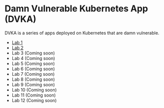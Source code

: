 # Damn Vulnerable Kubernetes App (DVKA)

DVKA is a series of apps deployed on Kubernetes that are damn vulnerable.

- [Lab 1](./lab-1/README.md)
- [Lab 2](./lab-2/README.md)
- Lab 3 (Coming soon)
- Lab 4 (Coming soon)
- Lab 5 (Coming soon)
- Lab 6 (Coming soon)
- Lab 7 (Coming soon)
- Lab 8 (Coming soon)
- Lab 9 (Coming soon)
- Lab 10 (Coming soon)
- Lab 11 (Coming soon)
- Lab 12 (Coming soon)
